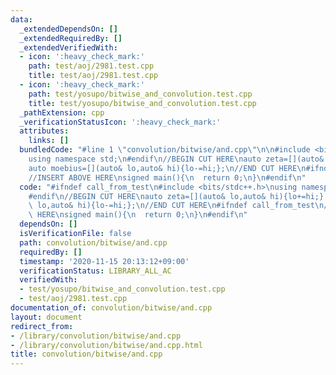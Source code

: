 ```yaml
---
data:
  _extendedDependsOn: []
  _extendedRequiredBy: []
  _extendedVerifiedWith:
  - icon: ':heavy_check_mark:'
    path: test/aoj/2981.test.cpp
    title: test/aoj/2981.test.cpp
  - icon: ':heavy_check_mark:'
    path: test/yosupo/bitwise_and_convolution.test.cpp
    title: test/yosupo/bitwise_and_convolution.test.cpp
  _pathExtension: cpp
  _verificationStatusIcon: ':heavy_check_mark:'
  attributes:
    links: []
  bundledCode: "#line 1 \"convolution/bitwise/and.cpp\"\n\n#include <bits/stdc++.h>\n\
    using namespace std;\n#endif\n//BEGIN CUT HERE\nauto zeta=[](auto& lo,auto& hi){lo+=hi;};\n\
    auto moebius=[](auto& lo,auto& hi){lo-=hi;};\n//END CUT HERE\n#ifndef call_from_test\n\
    //INSERT ABOVE HERE\nsigned main(){\n  return 0;\n}\n#endif\n"
  code: "#ifndef call_from_test\n#include <bits/stdc++.h>\nusing namespace std;\n\
    #endif\n//BEGIN CUT HERE\nauto zeta=[](auto& lo,auto& hi){lo+=hi;};\nauto moebius=[](auto&\
    \ lo,auto& hi){lo-=hi;};\n//END CUT HERE\n#ifndef call_from_test\n//INSERT ABOVE\
    \ HERE\nsigned main(){\n  return 0;\n}\n#endif\n"
  dependsOn: []
  isVerificationFile: false
  path: convolution/bitwise/and.cpp
  requiredBy: []
  timestamp: '2020-11-15 20:13:12+09:00'
  verificationStatus: LIBRARY_ALL_AC
  verifiedWith:
  - test/yosupo/bitwise_and_convolution.test.cpp
  - test/aoj/2981.test.cpp
documentation_of: convolution/bitwise/and.cpp
layout: document
redirect_from:
- /library/convolution/bitwise/and.cpp
- /library/convolution/bitwise/and.cpp.html
title: convolution/bitwise/and.cpp
---
```


